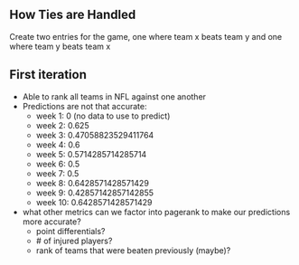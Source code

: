 ## How Ties are Handled

Create two entries for the game, one where team x beats team y and one where team y beats team x

## First iteration

- Able to rank all teams in NFL against one another
- Predictions are not that accurate:
  - week 1: 0 (no data to use to predict)
  - week 2: 0.625
  - week 3: 0.47058823529411764
  - week 4: 0.6
  - week 5: 0.5714285714285714
  - week 6: 0.5
  - week 7: 0.5
  - week 8: 0.6428571428571429
  - week 9: 0.42857142857142855
  - week 10: 0.6428571428571429
- what other metrics can we factor into pagerank to make our predictions more accurate?
  - point differentials?
  - \# of injured players?
  - rank of teams that were beaten previously (maybe)?
